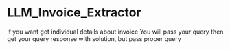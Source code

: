 # LLM_Invoice_Extractor

 if you want get individual details about invoice
 You will pass your query then get your query response with solution, but pass proper query 